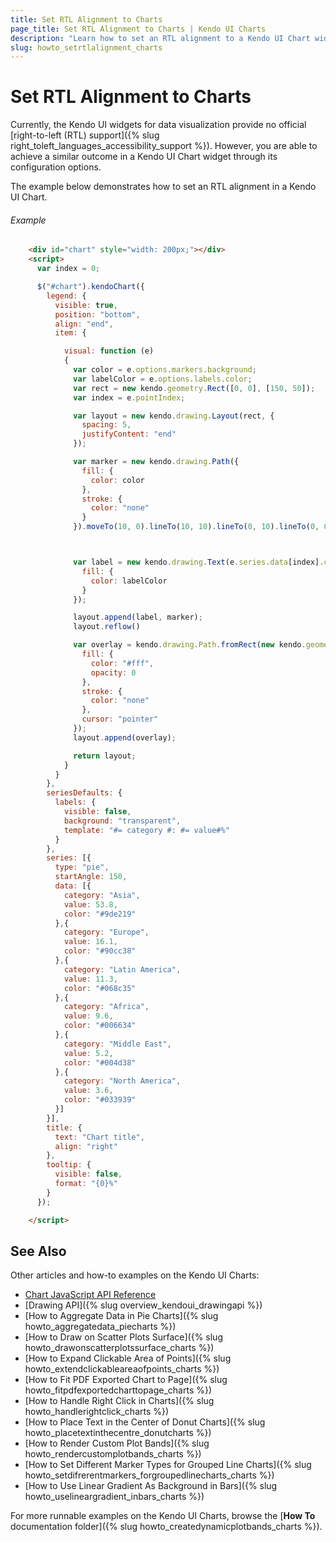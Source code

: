 ```yaml
---
title: Set RTL Alignment to Charts
page_title: Set RTL Alignment to Charts | Kendo UI Charts
description: "Learn how to set an RTL alignment to a Kendo UI Chart widget."
slug: howto_setrtlalignment_charts
---
```


# Set RTL Alignment to Charts

Currently, the Kendo UI widgets for data visualization provide no official [right-to-left (RTL) support]({% slug right_toleft_languages_accessibility_support %}). However, you are able to achieve a similar outcome in a Kendo UI Chart widget through its configuration options.

The example below demonstrates how to set an RTL alignment in a Kendo UI Chart.

###### Example

```html
    <div id="chart" style="width: 200px;"></div>
    <script>
      var index = 0;

      $("#chart").kendoChart({                
        legend: {
          visible: true,
          position: "bottom",
          align: "end",
          item: {

            visual: function (e)
            {
              var color = e.options.markers.background;
              var labelColor = e.options.labels.color;
              var rect = new kendo.geometry.Rect([0, 0], [150, 50]);
              var index = e.pointIndex;

              var layout = new kendo.drawing.Layout(rect, {
                spacing: 5,
                justifyContent: "end"
              });

              var marker = new kendo.drawing.Path({
                fill: {
                  color: color
                },
                stroke: {
                  color: "none"
                }
              }).moveTo(10, 0).lineTo(10, 10).lineTo(0, 10).lineTo(0, 0).close();



              var label = new kendo.drawing.Text(e.series.data[index].category, [0, 0], {
                fill: {
                  color: labelColor
                }
              });

              layout.append(label, marker);
              layout.reflow()

              var overlay = kendo.drawing.Path.fromRect(new kendo.geometry.Rect([0, 0], [150, 20]), {
                fill: {
                  color: "#fff",
                  opacity: 0
                },
                stroke: {
                  color: "none"
                },
                cursor: "pointer"
              });
              layout.append(overlay);

              return layout;
            }
          }
        },
        seriesDefaults: {
          labels: {
            visible: false,
            background: "transparent",
            template: "#= category #: #= value#%"
          }
        },
        series: [{
          type: "pie",
          startAngle: 150,
          data: [{
            category: "Asia",
            value: 53.8,
            color: "#9de219"
          },{
            category: "Europe",
            value: 16.1,
            color: "#90cc38"
          },{
            category: "Latin America",
            value: 11.3,
            color: "#068c35"
          },{
            category: "Africa",
            value: 9.6,
            color: "#006634"
          },{
            category: "Middle East",
            value: 5.2,
            color: "#004d38"
          },{
            category: "North America",
            value: 3.6,
            color: "#033939"
          }]
        }],
        title: {
          text: "Chart title",
          align: "right"
        },
        tooltip: {
          visible: false,
          format: "{0}%"
        }
      });

    </script>
```

## See Also

Other articles and how-to examples on the Kendo UI Charts:

* [Chart JavaScript API Reference](/api/javascript/dataviz/ui/chart)
* [Drawing API]({% slug overview_kendoui_drawingapi %})
* [How to Aggregate Data in Pie Charts]({% slug howto_aggregatedata_piecharts %})
* [How to Draw on Scatter Plots Surface]({% slug howto_drawonscatterplotssurface_charts %})
* [How to Expand Clickable Area of Points]({% slug howto_extendclickableareaofpoints_charts %})
* [How to Fit PDF Exported Chart to Page]({% slug howto_fitpdfexportedcharttopage_charts %})
* [How to Handle Right Click in Charts]({% slug howto_handlerightclick_charts %})
* [How to Place Text in the Center of Donut Charts]({% slug howto_placetextinthecentre_donutcharts %})
* [How to Render Custom Plot Bands]({% slug howto_rendercustomplotbands_charts %})
* [How to Set Different Marker Types for Grouped Line Charts]({% slug howto_setdifrerentmarkers_forgroupedlinecharts_charts %})
* [How to Use Linear Gradient As Background in Bars]({% slug howto_uselineargradient_inbars_charts %})

For more runnable examples on the Kendo UI Charts, browse the [**How To** documentation folder]({% slug howto_createdynamicplotbands_charts %}).
